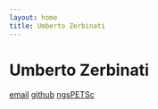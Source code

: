 ```yaml
---
layout: home
title: Umberto Zerbinati
---
```


Umberto Zerbinati
=================
[email](mailto:zerbinati@maths.ox.ac.uk)
[github](https://github.com/UZerbinati)
[ngsPETSc](https://ngspetsc.readthedocs.io/)